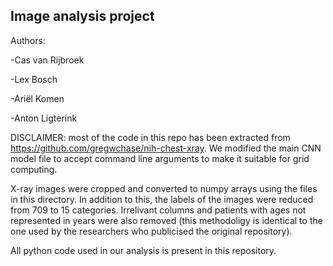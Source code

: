 <h2>Image analysis project</h2>

Authors:

-Cas van Rijbroek

-Lex Bosch

-Ariël Komen

-Anton Ligterink

DISCLAIMER: most of the code in this repo has been extracted from https://github.com/gregwchase/nih-chest-xray. We modified the main CNN model file to accept command line arguments to make it suitable for grid computing.

X-ray images were cropped and converted to numpy arrays using the files in this directory. In addition to this, the labels of the images were reduced from 709 to 15 categories. Irrelivant columns and patients with ages not represented in years were also removed (this methodoligy is identical to the one used by the researchers who publicised the original repository).

All python code used in our analysis is present in this repository.
